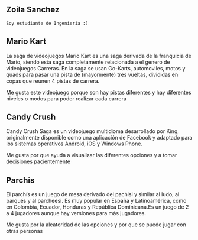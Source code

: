 ## Zoila Sanchez

```
Soy estudiante de Ingenieria :)

```
## Mario Kart

La saga de videojuegos Mario Kart es una saga derivada de la franquicia de Mario, siendo esta saga completamente relacionada a el genero de videojuegos Carreras. En la saga se usan Go-Karts, automoviles, motos y quads para pasar una pista de (mayormente) tres vueltas, divididas en copas que reunen 4 pistas de carrera.

Me gusta este videojuego porque son hay pistas diferentes y hay diferentes niveles o modos para poder realizar cada carrera

## Candy Crush

Candy Crush Saga es un videojuego multidioma desarrollado por King, originalmente disponible como una aplicación de Facebook y adaptado para los sistemas operativos Android, iOS y Windows Phone.

Me gusta por que ayuda a visualizar las diferentes opciones y a tomar decisiones pacientemente

## Parchis

El parchís es un juego de mesa derivado del pachisi y similar al ludo, al parqués y al parcheesi. Es muy popular en España y Latinoamérica, como en Colombia, Ecuador, Honduras y República Dominicana.​Es un juego de 2 a 4 jugadores aunque hay versiones para más jugadores.

Me gusta por la aleatoridad de las opciones y por que se puede jugar con otras personas